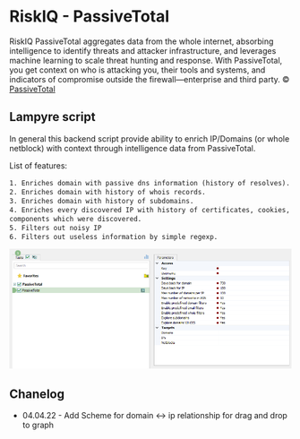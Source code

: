 # RiskIQ - PassiveTotal

RiskIQ PassiveTotal aggregates data from the whole internet, absorbing intelligence to identify threats and attacker infrastructure, and leverages machine learning to scale threat hunting and response. With PassiveTotal, you get context on who is attacking you, their tools and systems, and indicators of compromise outside the firewall—enterprise and third party. © [PassiveTotal](https://www.riskiq.com/products/passivetotal/)

## Lampyre script

In general this backend script provide ability to enrich IP/Domains (or whole netblock) with context through intelligence data from PassiveTotal.

List of features:

    1. Enriches domain with passive dns information (history of resolves).
    2. Enriches domain with history of whois records.
    3. Enriches domain with history of subdomains.
    4. Enriches every discovered IP with history of certificates, cookies, components which were discovered.
    5. Filters out noisy IP
    6. Filters out useless information by simple regexp.

![Settings](img/Settings.PNG)

## Chanelog

* 04.04.22 - Add Scheme for domain <-> ip relationship for drag and drop to graph
